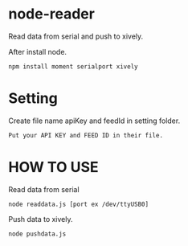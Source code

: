 node-reader
===========

Read data from serial and push to xively.


After install node.

	npm install moment serialport xively


Setting
===
Create file name apiKey and feedId in setting folder.

	Put your API KEY and FEED ID in their file.


HOW TO USE
===

Read data from serial

	node readdata.js [port ex /dev/ttyUSB0]

Push data to xively.

	node pushdata.js
